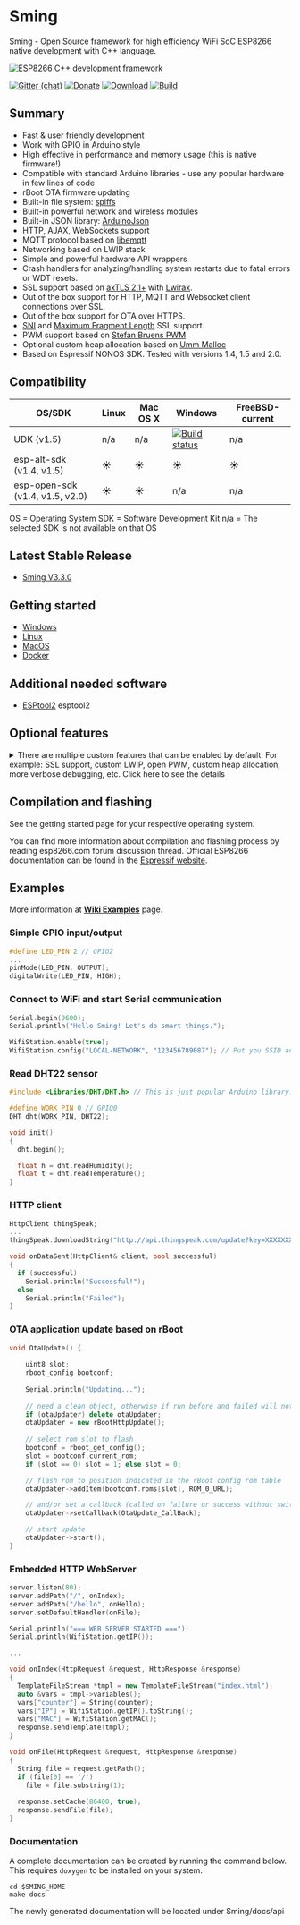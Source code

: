 # Sming
Sming - Open Source framework for high efficiency WiFi SoC ESP8266 native development with C++ language.

[![ESP8266 C++ development framework](https://github.com/SmingHub/Sming/wiki/images/small/combine.png)](https://github.com/SmingHub/Sming/wiki/examples)

[![Gitter (chat)](https://badges.gitter.im/Join%20Chat.svg)](https://gitter.im/SmingHub/Sming?utm_source=badge&utm_medium=badge&utm_campaign=pr-badge)
[![Donate](http://img.shields.io/paypal/donate.png?color=yellow)](https://www.paypal.com/cgi-bin/webscr?cmd=_donations&business=WAQ8XDHCKU3PL&lc=US&item_name=Sming%20Framework%20development&item_number=sming&currency_code=USD&bn=PP%2dDonationsBF%3abtn_donateCC_LG%2egif%3aNonHosted)
[![Download](https://img.shields.io/badge/download-~1.7M-orange.svg)](https://github.com/SmingHub/Sming/releases/latest)
[![Build](https://travis-ci.org/SmingHub/Sming.svg?branch=develop)](https://travis-ci.org/SmingHub/Sming)

## Summary
* Fast & user friendly development
* Work with GPIO in Arduino style
* High effective in performance and memory usage (this is native firmware!)
* Compatible with standard Arduino libraries - use any popular hardware in few lines of code
* rBoot OTA firmware updating
* Built-in file system: [spiffs](https://github.com/pellepl/spiffs)
* Built-in powerful network and wireless modules
* Built-in JSON library: [ArduinoJson](https://github.com/bblanchon/ArduinoJson)
* HTTP, AJAX, WebSockets support
* MQTT protocol based on [libemqtt](https://github.com/menudoproblema/libemqtt)
* Networking based on LWIP stack
* Simple and powerful hardware API wrappers
* Crash handlers for analyzing/handling system restarts due to fatal errors or WDT resets.
* SSL support based on [axTLS 2.1+](https://github.com/igrr/axtls-8266) with [Lwirax](https://github.com/attachix/lwirax/).
* Out of the box support for HTTP, MQTT and Websocket client connections over SSL. 
* Out of the box support for OTA over HTTPS.
* [SNI](https://tools.ietf.org/html/rfc6066#page-6) and [Maximum Fragment Length](https://tools.ietf.org/html/rfc6066#page-8) SSL support.
* PWM support based on [Stefan Bruens PWM](https://github.com/StefanBruens/ESP8266_new_pwm.git)
* Optional custom heap allocation based on [Umm Malloc](https://github.com/rhempel/umm_malloc.git)
* Based on Espressif NONOS SDK. Tested with versions 1.4, 1.5 and 2.0. 

## Compatibility

OS/SDK | Linux | Mac OS X | Windows | FreeBSD-current |
-------|-------|----------|---------|-----------------|
UDK (v1.5)    | n/a   | n/a      |   [![Build status](https://ci.appveyor.com/api/projects/status/5aj0oi0wyk4uij00/branch/develop?svg=true)](https://ci.appveyor.com/project/slaff/sming-sb483/branch/develop)      |     n/a         |
esp-alt-sdk (v1.4, v1.5) | :sunny:  | :sunny:  | :sunny:  | :sunny:  | :sunny:  |
esp-open-sdk (v1.4, v1.5, v2.0) | :sunny:  | :sunny: | n/a | n/a |

OS = Operating System
SDK = Software Development Kit
n/a = The selected SDK is not available on that OS

## Latest Stable Release
- [Sming V3.3.0](https://github.com/SmingHub/Sming/releases/tag/3.3.0)

## Getting started
- [Windows](https://github.com/SmingHub/Sming/wiki/Windows-Quickstart)
- [Linux](https://github.com/SmingHub/Sming/wiki/Linux-Quickstart)
- [MacOS](https://github.com/SmingHub/Sming/wiki/MacOS-Quickstart)
- [Docker](https://github.com/SmingHub/Sming/wiki/Docker-Quickstart)


## Additional needed software
- [ESPtool2](https://github.com/raburton/esptool2) esptool2 

## Optional features

<details><summary>There are multiple custom features that can be enabled by default. For example: SSL support, custom LWIP, open PWM, custom heap allocation, more verbose debugging, etc. Click here to see the details</summary><p>

- Custom LWIP: (default: ON) By default we are using custom compiled LWIP stack instead of the binary one provided from Espressif. This is increasing the free memory and decreasing the space on the flash. All espconn_* functions are turned off by default. If your application requires the use of some of the espconn_* functions then add the ENABLE_ESPCONN=1 directive. See `Makefile-user.mk` from the [Basic_SmartConfig](https://github.com/SmingHub/Sming/blob/develop/samples/Basic_SmartConfig/Makefile-user.mk#L41) application for examples. If you would like to use the binary LWIP then you should turn off the custom LWIP compilation by providing `ENABLE_CUSTOM_LWIP=0`.
- SSL: (default: OFF) The SSL support is not built-in by default to conserve resources. If you want to enable it then take a look at the [Readme](https://github.com/SmingHub/Sming/blob/develop/samples/Basic_Ssl/README.md) in the Basic_Ssl samples.
- Custom PWM: (default: ON) If you don't want to use the [open PWM implementation](https://github.com/StefanBruens/ESP8266_new_pwm) then compile your application with `ENABLE_CUSTOM_PWM=0`. There is no need to recompile the Sming library.
- Custom serial baud rate: (default: OFF) The default serial baud rate is 115200. If you want to change it to a higher baud rate you can recompile Sming and your application changing the `COM_SPEED_SERIAL` directive. For example `COM_SPEED_SERIAL=921600`.
- Custom heap allocation: (default: OFF) If your application is experiencing heap fragmentation then you can try the [umm_malloc](https://github.com/rhempel/umm_malloc) heap allocation. To enable it compile Sming with `ENABLE_CUSTOM_HEAP=1`. In order to use it in your sample/application make sure to compile the sample with `ENABLE_CUSTOM_HEAP=1`. **Do not enable custom heap allocation and -mforce-l32 compiler flag together**.
- Debug information log level and format: There are four debug levels: debug=3, info=2, warn=1, error=0. Using `DEBUG_VERBOSE_LEVEL` you can set the desired level (0-3). For example `DEBUG_VERBOSE_LEVEL=2` will show only info messages and above. Another make directive is `DEBUG_PRINT_FILENAME_AND_LINE=1` which enables printing the filename and line number of every debug line. This will require extra space on flash. Note: you can compile the Sming library with a set of debug directives and your project with another settings, this way you can control debugging separately for Sming and your application code.
- Debug information for custom LWIP: If you use custom LWIP (see above) some debug information will be printed for critical errors and situations. You can enable debug information printing altogether using `ENABLE_LWIPDEBUG=1`. To increase debugging for certain areas you can modify debug options in `third-party/esp-open-lwip/include/lwipopts.h`.
- Interactive debugging on the device: (default: OFF) In order to be able to debug live directly on the ESP8266 microcontroller you should re-compile your application and the Sming library with `ENABLE_GDB=1` directive. See [Basic_Debug](https://github.com/SmingHub/Sming/tree/develop/samples/Basic_Debug) sample for more details.
- CommandExecutor feature: (default: ON) This feature enables execution of certain commands by registering token handlers for text received via serial, websocket or telnet connection. If this feature is not used additional RAM/Flash can be obtained by setting `ENABLE_CMD_EXECUTOR=0`. This will save ~1KB RAM and ~3KB of flash memory.

</p></details>

## Compilation and flashing
See the getting started page for your respective operating system.

You can find more information about compilation and flashing process by reading esp8266.com forum discussion thread.
Official ESP8266 documentation can be found in the [Espressif website](https://espressif.com/en/support/download/documents?keys=&field_type_tid%5B%5D=14).

## Examples
More information at **[Wiki Examples](https://github.com/SmingHub/Sming/wiki/examples)** page.

### Simple GPIO input/output
```c++
#define LED_PIN 2 // GPIO2
...
pinMode(LED_PIN, OUTPUT);
digitalWrite(LED_PIN, HIGH);
```

### Connect to WiFi and start Serial communication
```c++
Serial.begin(9600);
Serial.println("Hello Sming! Let's do smart things.");

WifiStation.enable(true);
WifiStation.config("LOCAL-NETWORK", "123456789087"); // Put you SSID and Password here
```

### Read DHT22 sensor
```c++
#include <Libraries/DHT/DHT.h> // This is just popular Arduino library!

#define WORK_PIN 0 // GPIO0
DHT dht(WORK_PIN, DHT22);

void init()
{
  dht.begin();

  float h = dht.readHumidity();
  float t = dht.readTemperature();
}
```

### HTTP client
```c++
HttpClient thingSpeak;
...
thingSpeak.downloadString("http://api.thingspeak.com/update?key=XXXXXXX&field1=" + String(sensorValue), onDataSent);

void onDataSent(HttpClient& client, bool successful)
{
  if (successful)
    Serial.println("Successful!");
  else
    Serial.println("Failed");
}
```

### OTA application update based on rBoot
```c++
void OtaUpdate() {
	
	uint8 slot;
	rboot_config bootconf;
	
	Serial.println("Updating...");
	
	// need a clean object, otherwise if run before and failed will not run again
	if (otaUpdater) delete otaUpdater;
	otaUpdater = new rBootHttpUpdate();
	
	// select rom slot to flash
	bootconf = rboot_get_config();
	slot = bootconf.current_rom;
	if (slot == 0) slot = 1; else slot = 0;

	// flash rom to position indicated in the rBoot config rom table
	otaUpdater->addItem(bootconf.roms[slot], ROM_0_URL);

	// and/or set a callback (called on failure or success without switching requested)
	otaUpdater->setCallback(OtaUpdate_CallBack);

	// start update
	otaUpdater->start();
}
```

### Embedded HTTP WebServer
```c++
server.listen(80);
server.addPath("/", onIndex);
server.addPath("/hello", onHello);
server.setDefaultHandler(onFile);

Serial.println("=== WEB SERVER STARTED ===");
Serial.println(WifiStation.getIP());

...

void onIndex(HttpRequest &request, HttpResponse &response)
{
  TemplateFileStream *tmpl = new TemplateFileStream("index.html");
  auto &vars = tmpl->variables();
  vars["counter"] = String(counter);
  vars["IP"] = WifiStation.getIP().toString();
  vars["MAC"] = WifiStation.getMAC();
  response.sendTemplate(tmpl);
}

void onFile(HttpRequest &request, HttpResponse &response)
{
  String file = request.getPath();
  if (file[0] == '/')
    file = file.substring(1);
    
  response.setCache(86400, true);
  response.sendFile(file);
}
```

### Documentation
A complete documentation can be created by running the command below. This requires `doxygen` to be installed on your system.

```
cd $SMING_HOME
make docs
```

The newly generated documentation will be located under Sming/docs/api
